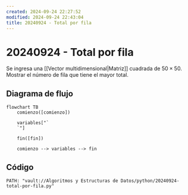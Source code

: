 ```yaml
---
created: 2024-09-24 22:27:52
modified: 2024-09-24 22:43:04
title: 20240924 - Total por fila
---
```


# 20240924 - Total por fila

Se ingresa una [[Vector multidimensional|Matriz]] cuadrada de $50 \times 50$. Mostrar el número de fila que tiene el mayor total.

## Diagrama de flujo

```mermaid
flowchart TB
	comienzo([comienzo])
    
	variables["`
	`"]
    
    fin([fin])
    
	comienzo --> variables --> fin
```

## Código

```embed-python
PATH: "vault://Algoritmos y Estructuras de Datos/python/20240924-total-por-fila.py"
```
